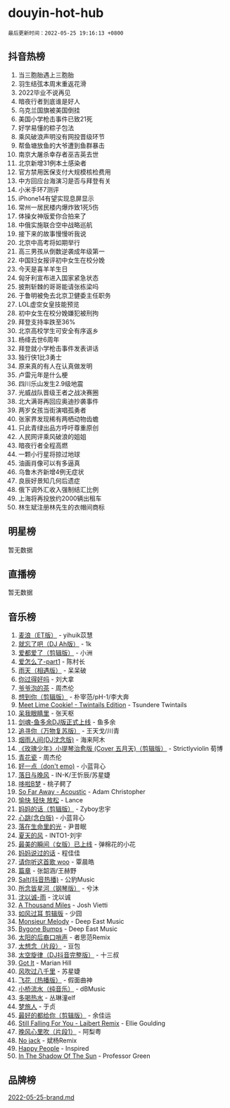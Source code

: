 # douyin-hot-hub

`最后更新时间：2022-05-25 19:16:13 +0800`

## 抖音热榜

1. 当三胞胎遇上三胞胎
1. 羽生结弦本周末重返花滑
1. 2022毕业不说再见
1. 暗夜行者到底谁是好人
1. 乌克兰国旗被美国倒挂
1. 美国小学枪击事件已致21死
1. 好学易懂的粽子包法
1. 乘风破浪声明没有网投晋级环节
1. 帮鱼塘放鱼的大爷遭到鱼群暴击
1. 南京大屠杀幸存者巫吉英去世
1. 北京新增31例本土感染者
1. 官方禁用医保支付大规模核检费用
1. 中方回应台海演习是否与拜登有关
1. 小米手环7测评
1. iPhone14有望实现息屏显示
1. 常州一居民楼内爆炸致1死5伤
1. 体操女神版爱你合拍来了
1. 中俄实施联合空中战略巡航
1. 接下来的故事慢慢听我说
1. 北京中高考将如期举行
1. 高三男孩从倒数逆袭成年级第一
1. 中国妇女报评初中女生在校分娩
1. 今天是喜羊羊生日
1. 匈牙利宣布进入国家紧急状态
1. 披荆斩棘的哥哥能请张栋梁吗
1. 于鲁明被免去北京卫健委主任职务
1. LOL虚空女皇技能预览
1. 初中女生在校分娩嫌犯被刑拘
1. 拜登支持率跌至36%
1. 北京高校学生可安全有序返乡
1. 杨绛去世6周年
1. 拜登就小学枪击事件发表讲话
1. 独行侠1比3勇士
1. 原来真的有人在认真做发明
1. 卢雷元年是什么梗
1. 四川乐山发生2.9级地震
1. 光威战队晋级王者之战决赛圈
1. 北大满哥再回应奥迪抄袭事件
1. 两岁女孩当街演唱孤勇者
1. 张家界发现稀有两栖动物齿蟾
1. 只此青绿出品方呼吁尊重原创
1. 人民网评乘风破浪的姐姐
1. 暗夜行者全程高燃
1. 一颗小行星将掠过地球
1. 油画肖像可以有多逼真
1. 乌鲁木齐新增4例无症状
1. 良辰好景知几何后遗症
1. 俄下调外汇收入强制结汇比例
1. 上海将再投放约2000辆出租车
1. 林生斌注册林先生的衣帽间商标

## 明星榜

暂无数据

## 直播榜

暂无数据

## 音乐榜

1. [麦浪（ET版）](https://sf3-cdn-tos.douyinstatic.com/obj/tos-cn-ve-2774/fb2bf2aaa2854aaa8ec0fcfabbee4bd8) - yihuik苡慧
1. [就忘了吧（DJ Ah版）]() - 1k
1. [爱都爱了（剪辑版）](https://sf6-cdn-tos.douyinstatic.com/obj/tos-cn-ve-2774/ea838a8eccd2486f8d7aa26551f04225) - 小洲
1. [爱怎么了-part1]() - 陈村长
1. [雨天（相遇版）]() - 呆呆破
1. [你过得好吗]() - 刘大拿
1. [爷爷泡的茶]() - 周杰伦
1. [想到你（剪辑版）]() - 朴宰范/pH-1/李大奔
1. [Meet Lime Cookie! - Twintails Edition](https://sf3-cdn-tos.douyinstatic.com/obj/tos-cn-ve-2774/8edbcaeb23ef4630a353bed52fe92f02) - Tsundere Twintails
1. [呆我眼睛里](https://sf6-cdn-tos.douyinstatic.com/obj/tos-cn-ve-2774/dec5dbd0ccec4f0581e9c2b2a25efc4d) - 张天枢
1. [剑魂-鱼多余DJ版正式上线]() - 鱼多余
1. [追寻你（万物复苏版）](https://sf3-cdn-tos.douyinstatic.com/obj/tos-cn-ve-2774/cfb22ccf85784f2f83bcefe9ad675822) - 王天戈/川青
1. [烟雨人间(DJ沈念版)]() - 海来阿木
1. [《玫瑰少年》小提琴治愈版 (Cover 五月天)（剪辑版）](https://sf3-cdn-tos.douyinstatic.com/obj/tos-cn-ve-2774/2e329f4772704c0cb54a4c4e746f0e3a) - Strictlyviolin 荀博
1. [青花瓷]() - 周杰伦
1. [好一点（don't emo)]() - 小蓝背心
1. [落日与晚风](https://sf6-cdn-tos.douyinstatic.com/obj/tos-cn-ve-2774/c0df4d955e5e4cda94db402d63b71b53) - IN-K/王忻辰/苏星婕
1. [哆啦B梦](https://sf6-cdn-tos.douyinstatic.com/obj/tos-cn-ve-2774/11d91e597d504e8888820e5a70a9f69f) - 桃子鳄了
1. [So Far Away - Acoustic](https://sf3-cdn-tos.douyinstatic.com/obj/tos-cn-ve-2774/61ae1d10dc344d839cc414e60fbc1cd7) - Adam Christopher
1. [愉快 轻快 放松]() - Lance
1. [妈妈的话（剪辑版）]() - Zyboy忠宇
1. [心跳(念白版)](https://sf3-cdn-tos.douyinstatic.com/obj/tos-cn-ve-2774/a57e8cac11fe46e8932f59ddd8a7c03e) - 小蓝背心
1. [落在生命里的光](https://sf3-cdn-tos.douyinstatic.com/obj/tos-cn-ve-2774/6a3ac5299a304a0babc779305d06ec09) - 尹昔眠
1. [夏天的风]() - INTO1-刘宇
1. [最美的瞬间（女版）已上线](https://sf3-cdn-tos.douyinstatic.com/obj/tos-cn-ve-2774/527ce7f66142422e8d0727588b4f7c73) - 弹棉花的小花
1. [妈妈说过的话]() - 程佳佳
1. [请你听这首歌 woo]() - 覃晨皓
1. [篇章](https://sf3-cdn-tos.douyinstatic.com/obj/tos-cn-ve-2774/6cd3e3ba67254449ae2883146305ac06) - 张韶涵/王赫野
1. [Salt(抖音热播)](https://sf6-cdn-tos.douyinstatic.com/obj/tos-cn-ve-2774/e257fa68832a41b5b4fb24ffae3c01cb) - 公豹Music
1. [所念皆星河（钢琴版）]() - 兮沐
1. [沈以诚-雨](https://sf3-cdn-tos.douyinstatic.com/obj/tos-cn-ve-2774/12ca00e82fc34bd4880d181c2afaff1d) - 沈以诚
1. [A Thousand Miles]() - Josh Vietti
1. [如风过耳 剪辑版](https://sf6-cdn-tos.douyinstatic.com/obj/tos-cn-ve-2774/2fea2fc5edb54954a79e94c07d3900b4) - 少囧
1. [Monsieur Melody]() - Deep East Music
1. [Bygone Bumps]() - Deep East Music
1. [太阳的后裔口哨声](https://sf6-cdn-tos.douyinstatic.com/obj/tos-cn-ve-2774/4ae3abb5980e4e9792d273644a46d7ec) - 者思范Remix
1. [太想念（片段）]() - 豆包
1. [太空旋律（DJ抖音完整版）](https://sf6-cdn-tos.douyinstatic.com/obj/tos-cn-ve-2774/501abdb7efb642d4b7817545f86710c7) - 十三叔
1. [Got It](https://sf6-cdn-tos.douyinstatic.com/obj/tos-cn-ve-2774/52beee96a47f4baa98c0dfd808729654) - Marian Hill
1. [风吹过八千里](https://sf3-cdn-tos.douyinstatic.com/obj/tos-cn-ve-2774/a1a6ff5c96de4f13890fedc3fd6d4c76) - 苏星婕
1. [飞花（热播版）]() - 假面曲神
1. [小桥流水（纯音乐）]() - dBMusic
1. [多喝热水](https://sf6-cdn-tos.douyinstatic.com/obj/tos-cn-ve-2774/70d18bcd2b704bc4a6d83542e63182d9) - 丛琳潼elf
1. [梦旅人](https://sf6-cdn-tos.douyinstatic.com/obj/tos-cn-ve-2774/2a6ea4b1800145fdafcc373694247ef3) - 于贞
1. [最好的都给你（剪辑版）](https://sf3-cdn-tos.douyinstatic.com/obj/tos-cn-ve-2774/e321304ad36c4bdc88df946f53b7b6f9) - 余佳运
1. [Still Falling For You - Laibert Remix]() - Ellie Goulding
1. [晚风心里吹（片段1）](https://sf3-cdn-tos.douyinstatic.com/obj/tos-cn-ve-2774/504672ab830c472fa6a5870195b458a9) - 阿梨粤
1. [No jack](https://sf3-cdn-tos.douyinstatic.com/obj/tos-cn-ve-2774/06a6ddb6dd1d44e8a58a788e2508278a) - 斌杨Remix
1. [Happy People]() - Inspired
1. [In The Shadow Of The Sun]() - Professor Green

## 品牌榜

[2022-05-25-brand.md](2022-05-25-brand.md)
